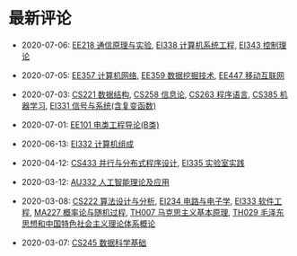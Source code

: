 # 最新评论

- 2020-07-06: [EE218 通信原理与实验](/courses/grade-3/EE218), [EI338 计算机系统工程](/courses/grade-3/EI338), [EI343 控制理论](/courses/grade-3/EI343)

- 2020-07-05: [EE357 计算机网络](/courses/grade-3/EE357), [EE359 数据挖掘技术](/courses/grade-3/EE359), [EE447 移动互联网](/courses/grade-3/EE447)

- 2020-07-03: [CS221 数据结构](/courses/grade-2/CS221), [CS258 信息论](/courses/grade-2/CS258), [CS263 程序语言](/courses/grade-2/CS263), [CS385 机器学习](/courses/grade-3/CS385), [EI331 信号与系统(含复变函数)](/courses/grade-2/EI331)

- 2020-07-01: [EE101 电类工程导论(B类)](/courses/grade-1/EE101)

- 2020-06-13: [EI332 计算机组成](/courses/grade-2/EI332)

- 2020-04-12: [CS433 并行与分布式程序设计](/courses/grade-4/CS433), [EI335 实验室实践](/courses/grade-2/EI335)

- 2020-03-12: [AU332 人工智能理论及应用](/courses/grade-3/AU332)

- 2020-03-08: [CS222 算法设计与分析](/courses/grade-3/CS222), [EI234 电路与电子学](/courses/grade-2/EI234), [EI333 软件工程](/courses/grade-2/EI333), [MA227 概率论与随机过程](/courses/grade-2/MA227), [TH007 马克思主义基本原理](/courses/grade-2/TH007), [TH029 毛泽东思想和中国特色社会主义理论体系概论](/courses/grade-2/TH029)

- 2020-03-07: [CS245 数据科学基础](/courses/grade-3/CS245)

